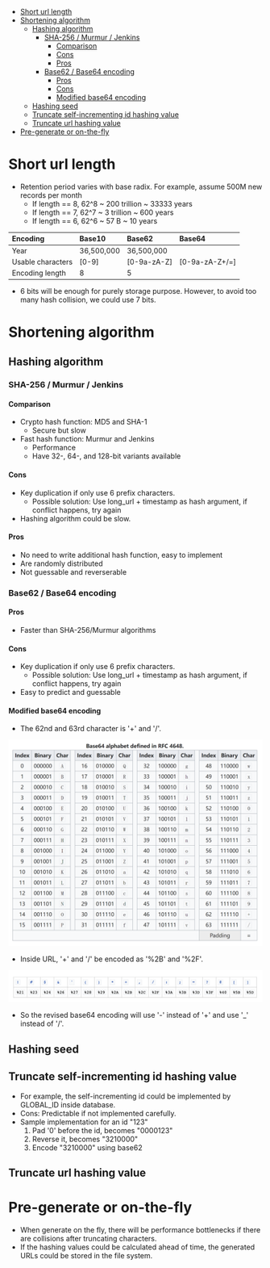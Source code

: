 - [Short url length](#short-url-length)
- [Shortening algorithm](#shortening-algorithm)
  - [Hashing algorithm](#hashing-algorithm)
    - [SHA-256 / Murmur / Jenkins](#sha-256--murmur--jenkins)
      - [Comparison](#comparison)
      - [Cons](#cons)
      - [Pros](#pros)
    - [Base62 / Base64 encoding](#base62--base64-encoding)
      - [Pros](#pros-1)
      - [Cons](#cons-1)
      - [Modified base64 encoding](#modified-base64-encoding)
  - [Hashing seed](#hashing-seed)
  - [Truncate self-incrementing id hashing value](#truncate-self-incrementing-id-hashing-value)
  - [Truncate url hashing value](#truncate-url-hashing-value)
- [Pre-generate or on-the-fly](#pre-generate-or-on-the-fly)

# Short url length
* Retention period varies with base radix. For example, assume 500M new records per month
  * If length == 8, 62^8 ~ 200 trillion ~ 33333 years
  * If length == 7, 62^7 ~ 3 trillion ~ 600 years
  * If length == 6, 62^6 ~ 57 B ~ 10 years

| Encoding | Base10 | Base62 | Base64 |
| :--- | :--- | :--- | :--- |
| Year | 36,500,000 | 36,500,000 |  |
| Usable characters | \[0-9\] | \[0-9a-zA-Z\] | \[0-9a-zA-Z+/=\] |
| Encoding length | 8 | 5 |  |

* 6 bits will be enough for purely storage purpose. However, to avoid too many hash collision, we could use 7 bits. 

# Shortening algorithm

## Hashing algorithm
### SHA-256 / Murmur / Jenkins
#### Comparison
* Crypto hash function: MD5 and SHA-1
  * Secure but slow
* Fast hash function: Murmur and Jenkins
  * Performance
  * Have 32-, 64-, and 128-bit variants available

#### Cons
* Key duplication if only use 6 prefix characters. 
  * Possible solution: Use long_url + timestamp as hash argument, if conflict happens, try again
* Hashing algorithm could be slow.

#### Pros
* No need to write additional hash function, easy to implement
* Are randomly distributed
* Not guessable and reverserable

### Base62 / Base64 encoding 

#### Pros
* Faster than SHA-256/Murmur algorithms

#### Cons
* Key duplication if only use 6 prefix characters. 
  * Possible solution: Use long_url + timestamp as hash argument, if conflict happens, try again
* Easy to predict and guessable

#### Modified base64 encoding
* The 62nd and 63rd character is '+' and '/'. 

![](../.gitbook/assets/base64Encoding.png)

* Inside URL, '+' and '/' be encoded as '%2B' and '%2F'. 

![](../.gitbook/assets/tinyurl_url_reserved_keywords.png)

* So the revised base64 encoding will use '-' instead of '+' and use '_' instead of '/'.

## Hashing seed
## Truncate self-incrementing id hashing value
* For example, the self-incrementing id could be implemented by GLOBAL_ID inside database. 
* Cons: Predictable if not implemented carefully. 
* Sample implementation for an id "123"
  1. Pad '0' before the id, becomes "0000123"
  2. Reverse it, becomes "3210000"
  3. Encode "3210000" using base62 

## Truncate url hashing value

# Pre-generate or on-the-fly
* When generate on the fly, there will be performance bottlenecks if there are collisions after truncating characters. 
* If the hashing values could be calculated ahead of time, the generated URLs could be stored in the file system.  